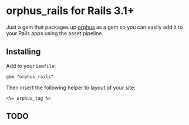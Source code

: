 # orphus_rails for Rails 3.1+

Just a gem that packages up [orphus](http://orphus.ru/) as a gem so you can easily add it to your Rails apps using the asset pipeline.

## Installing

Add to your `Gemfile`:

    gem "orphus_rails"

Then insert the following helper to layout of your site:

	<%= orphus_tag %>

## TODO
